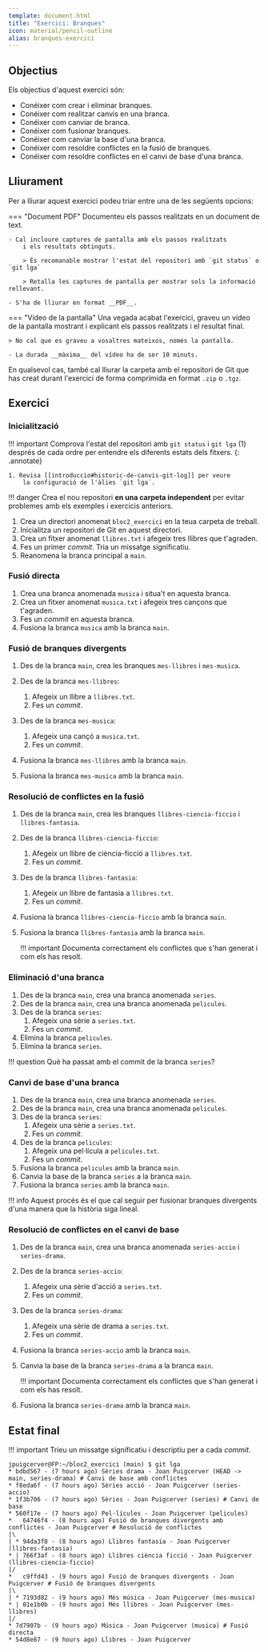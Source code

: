 ```yaml
---
template: document.html
title: "Exercici: Branques"
icon: material/pencil-outline
alias: branques-exercici
---
```


## Objectius
Els objectius d'aquest exercici són:

- Conéixer com crear i eliminar branques.
- Conéixer com realitzar canvis en una branca.
- Conéixer com canviar de branca.
- Conéixer com fusionar branques.
- Conéixer com canviar la base d'una branca.
- Conéixer com resoldre conflictes en la fusió de branques.
- Conéixer com resoldre conflictes en el canvi de base d'una branca.


## Lliurament
Per a lliurar aquest exercici podeu triar entre una de les següents opcions:

=== "Document PDF"
    Documenteu els passos realitzats en un document de text.

    - Cal incloure captures de pantalla amb els passos realitzats
        i els resultats obtinguts.

        > És recomanable mostrar l'estat del repositori amb `git status` o `git lga`

        > Retalla les captures de pantalla per mostrar sols la informació rellevant.
    
    - S'ha de lliurar en format __PDF__.

=== "Vídeo de la pantalla"
    Una vegada acabat l'exercici, graveu un vídeo de la pantalla
    mostrant i explicant els passos realitzats i el resultat final.

    > No cal que es graveu a vosaltres mateixos, només la pantalla.

    - La durada __màxima__ del vídeo ha de ser 10 minuts.

En qualsevol cas, també cal lliurar la carpeta amb el repositori de Git
que has creat durant l'exercici de forma comprimida en format `.zip` o `.tgz`.


## Exercici

### Inicialització
!!! important
    Comprova l'estat del repositori amb `git status` i `git lga` (1) després de cada ordre
    per entendre els diferents estats dels fitxers.
    {: .annotate}

    1. Revisa [[introduccio#historic-de-canvis-git-log]] per veure
        la configuració de l'àlies `git lga`.

!!! danger
    Crea el nou repositori __en una carpeta independent__ per evitar
    problemes amb els exemples i exercicis anteriors.


1. Crea un directori anomenat `bloc2_exercici` en la teua carpeta de treball.
1. Inicialitza un repositori de Git en aquest directori.
1. Crea un fitxer anomenat `llibres.txt` i afegeix tres llibres que t'agraden.
1. Fes un primer _commit_. Tria un missatge significatiu.
1. Reanomena la branca principal a `main`.


### Fusió directa
1. Crea una branca anomenada `musica` i situa't en aquesta branca.
1. Crea un fitxer anomenat `musica.txt` i afegeix tres cançons que t'agraden.
1. Fes un _commit_ en aquesta branca.
1. Fusiona la branca `musica` amb la branca `main`.


### Fusió de branques divergents
1. Des de la branca `main`, crea les branques `mes-llibres` i `mes-musica`.
1. Des de la branca `mes-llibres`:
    1. Afegeix un llibre a `llibres.txt`.
    1. Fes un _commit_.
1. Des de la branca `mes-musica`:
    1. Afegeix una cançó a `musica.txt`.
    1. Fes un _commit_.

1. Fusiona la branca `mes-llibres` amb la branca `main`.
1. Fusiona la branca `mes-musica` amb la branca `main`.


### Resolució de conflictes en la fusió
1. Des de la branca `main`, crea les branques `llibres-ciencia-ficcio` i `llibres-fantasia`.
1. Des de la branca `llibres-ciencia-ficcio`:
    1. Afegeix un llibre de ciència-ficció a `llibres.txt`.
    1. Fes un _commit_.
1. Des de la branca `llibres-fantasia`:
    1. Afegeix un llibre de fantasia a `llibres.txt`.
    1. Fes un _commit_.
1. Fusiona la branca `llibres-ciencia-ficcio` amb la branca `main`.
1. Fusiona la branca `llibres-fantasia` amb la branca `main`.

    !!! important
        Documenta correctament els conflictes que s'han generat i com els has resolt.


### Eliminació d'una branca
1. Des de la branca `main`, crea una branca anomenada `series`.
1. Des de la branca `main`, crea una branca anomenada `pelicules`.
1. Des de la branca `series`:
    1. Afegeix una sèrie a `series.txt`.
    1. Fes un _commit_.
1. Elimina la branca `pelicules`.
1. Elimina la branca `series`.

!!! question
    Què ha passat amb el commit de la branca `series`?


### Canvi de base d'una branca
1. Des de la branca `main`, crea una branca anomenada `series`.
1. Des de la branca `main`, crea una branca anomenada `pelicules`.
1. Des de la branca `series`:
    1. Afegeix una sèrie a `series.txt`.
    1. Fes un _commit_.
1. Des de la branca `pelicules`:
    1. Afegeix una pel·lícula a `pelicules.txt`.
    1. Fes un _commit_.
1. Fusiona la branca `pelicules` amb la branca `main`.
1. Canvia la base de la branca `series` a la branca `main`.
1. Fusiona la branca `series` amb la branca `main`.

!!! info
    Aquest procés és el que cal seguir per fusionar branques divergents
    d'una manera que la història siga lineal.


### Resolució de conflictes en el canvi de base
1. Des de la branca `main`, crea una branca anomenada `series-accio` i `series-drama`.
1. Des de la branca `series-accio`:
    1. Afegeix una sèrie d'acció a `series.txt`.
    1. Fes un _commit_.
1. Des de la branca `series-drama`:
    1. Afegeix una sèrie de drama a `series.txt`.
    1. Fes un _commit_.
1. Fusiona la branca `series-accio` amb la branca `main`.
1. Canvia la base de la branca `series-drama` a la branca `main`.

    !!! important
        Documenta correctament els conflictes que s'han generat i com els has resolt.

1. Fusiona la branca `series-drama` amb la branca `main`.

## Estat final
!!! important
    Trieu un missatge significatiu i descriptiu per a cada _commit_.

```shellconsole
jpuigcerver@FP:~/bloc2_exercici (main) $ git lga
* bdbd567 - (7 hours ago) Sèries drama - Joan Puigcerver (HEAD -> main, series-drama) # Canvi de base amb conflictes
* f8eda6f - (7 hours ago) Sèries acció - Joan Puigcerver (series-accio)
* 1f3b706 - (7 hours ago) Sèries - Joan Puigcerver (series) # Canvi de base
* 560f17e - (7 hours ago) Pel·lícules - Joan Puigcerver (pelicules)
*   64746f4 - (8 hours ago) Fusió de branques divergents amb conflictes - Joan Puigcerver # Resolució de conflictes
|\  
| * 94da3f8 - (8 hours ago) Llibres fantasia - Joan Puigcerver (llibres-fantasia)
* | 766f3af - (8 hours ago) Llibres ciència ficció - Joan Puigcerver (llibres-ciencia-ficcio)
|/  
*   c9ffd43 - (9 hours ago) Fusió de branques divergents - Joan Puigcerver # Fusió de branques divergents
|\  
| * 7193d82 - (9 hours ago) Més música - Joan Puigcerver (mes-musica)
* | 01e1b0b - (9 hours ago) Més llibres - Joan Puigcerver (mes-llibres)
|/  
* 7d7907b - (9 hours ago) Música - Joan Puigcerver (musica) # Fusió directa
* 54d8e87 - (9 hours ago) Llibres - Joan Puigcerver

```
